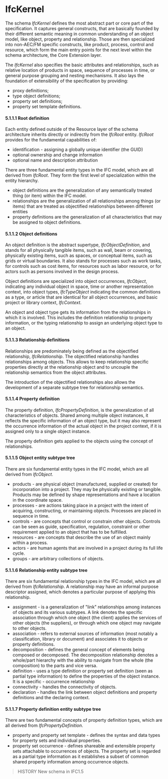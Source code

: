 IfcKernel
=========

The schema _IfcKernel_ defines the most abstract part or core part of the specification. It captures general constructs, that are basically founded by their different semantic meaning in common understanding of an object model, like object, property and relationship. Those are then specialized into non-AEC/FM specific constructs, like product, process, control and resource, which form the main entry points for the next level within the schema architecture, the Core Extension layer.

The _IfcKernel_ also specifies the basic attributes and relationships, such as relative location of products in space, sequence of processes in time, or general purpose grouping and nesting mechanisms. It also lays the foundation of extensibility of the specification by providing:

* proxy definitions;
* type object definitions;
* property set definitions;
* property set template definitions.

#### 5.1.1.1 Root definition
Each entity defined outside of the Resource layer of the schema architecture inherits directly or indirectly from the _IfcRoot_ entity. _IfcRoot_ provides for the fundamental capabilities of:

* identification - assigning a globally unique identifier (the GUID)
* optional ownership and change information
* optional name and description attribution

There are three fundamental entity types in the IFC model, which are all derived from _IfcRoot_. They form the first level of specialization within the entity hierarchy.

* object definitions are the generalization of any semantically treated thing (or item) within the IFC model.
* relationships are the generalization of all relationships among things (or items) that are treated as objectified relationships between different entities
* property definitions are the generalization of all characteristics that may be assigned to object definitions.

#### 5.1.1.2 Object definitions
An object definition is the abstract supertype, _IfcObjectDefinition_, and stands for all physically tangible items, such as wall, beam or covering, physically existing items, such as spaces, or conceptual items, such as grids or virtual boundaries. It also stands for processes such as work tasks, for controls such as cost items, for resources such as labor resource, or for actors such as persons involved in the design process.

Object definitions are specialized into object occurrences, _IfcObject_, indicating any individual object in space, time or another representation context, into object types, _IfcTypeObject_ indicating the common definitions as a type, or article that are identical for all object occurrences, and basic project or library context, _IfcContext_.

An object and object type gets its information from the relationships in which it is involved. This includes the definition relationship to property information, or the typing relationship to assign an underlying object type to an object.

#### 5.1.1.3 Relationship definitions
Relationships are predominately being defined as the objectified relationship, _IfcRelationship_. The objectified relationship handles relationships among objects. This allows to keep relationship specific properties directly at the relationship object and to uncouple the relationship semantics from the object attributes.

The introduction of the objectified relationships also allows the development of a separate subtype tree for relationship semantics.

#### 5.1.1.4 Property definition
The property definition, _IfcPropertyDefinition_, is the generalization of all characteristics of objects. Shared among multiple object instances, it reflects the specific information of an object type, but it may also represent the occurrence information of the actual object in the project context, if it is assigned only to a single object instance.

The property definition gets applied to the objects using the concept of relationships.

#### 5.1.1.5 Object entity subtype tree
There are six fundamental entity types in the IFC model, which are all derived from _IfcObject_.

* products - are physical object (manufactured, supplied or created) for incorporation into a project. They may be physically existing or tangible. Products may be defined by shape representations and have a location in the coordinate space.
* processes - are actions taking place in a project with the intent of acquiring, constructing, or maintaining objects. Processes are placed in sequence in time.
* controls - are concepts that control or constrain other objects. Controls can be seen as guide, specification, regulation, constraint or other requirement applied to an object that has to be fulfilled.
* resources - are concepts that describe the use of an object mainly within a process.
* actors - are human agents that are involved in a project during its full life cycle.
* groups - are arbitrary collections of objects.

#### 5.1.1.6 Relationship entity subtype tree
There are six fundamental relationship types in the IFC model, which are all derived from _IfcRelationship_. A relationship may have an informal purpose descriptor assigned, which denotes a particular purpose of applying this relationship.

* assignment - is a generalization of "link" relationships among instances of objects and its various subtypes. A link denotes the specific association through which one object (the client) applies the services of other objects (the suppliers), or through which one object may navigate to other objects.
* association - refers to external sources of information (most notably a classification, library or document) and associates it to objects or property definitions.
* decomposition - defines the general concept of elements being composed or decomposed. The decomposition relationship denotes a whole/part hierarchy with the ability to navigate from the whole (the composition) to the parts and vice versa.
* definition - uses a type definition or property set definition (seen as partial type information) to define the properties of the object instance. It is a specific - occurrence relationship
* connectivity - handles the connectivity of objects.
* declaration - handles the link between object definitions and property definitions and the declaring context.

#### 5.1.1.7 Property definition entity subtype tree
There are two fundamental concepts of property definition types, which are all derived from _IfcPropertyDefinition_.

* property and property set template - defines the syntax and data types for property sets and individual properties.
* property set occurrence - defines shareable and extensible property sets attachable to occurrences of objects. The property set is regarded as a partial type information as it establishes a subset of common shared property information among occurrence objects.

> HISTORY  New schema in IFC1.5
